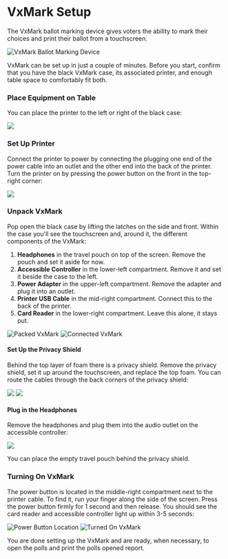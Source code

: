 # VxMark Setup

The VxMark ballot marking device gives voters the ability to mark their choices and print their ballot from a touchscreen.

![VxMark Ballot Marking Device](../../.gitbook/assets/big\_fancy\_bmd\_pic.jpeg)

VxMark can be set up in just a couple of minutes. Before you start, confirm that you have the black VxMark case, its associated printer, and enough table space to comfortably fit both. &#x20;

### Place Equipment on Table

You can place the printer to the left or right of the black case:

![](../../.gitbook/assets/IMG\_5128.jpeg)

### Set Up Printer

Connect the printer to power by connecting the plugging one end of the power cable into an outlet and the other end into the back of the printer. Turn the printer on by pressing the power button on the front in the top-right corner:

![](../../.gitbook/assets/printer\_power.jpg)

### Unpack VxMark

Pop open the black case by lifting the latches on the side and front. Within the case you'll see the touchscreen and, around it, the different components of the VxMark:&#x20;

1. **Headphones** in the travel pouch on top of the screen. Remove the pouch and set it aside for now.
2. **Accessible Controller** in the lower-left compartment. Remove it and set it beside the case to the left.
3. **Power Adapter** in the upper-left compartment. Remove the adapter and plug it into an outlet.
4. **Printer USB Cable** in the mid-right compartment. Connect this to the back of the printer.
5. **Card Reader** in the lower-right compartment. Leave this alone, it stays put.

![Packed VxMark](../../.gitbook/assets/IMG\_5180.jpg) ![Connected VxMark](<../../.gitbook/assets/IMG\_5136 (2).jpeg>)

#### Set Up the Privacy Shield

Behind the top layer of foam there is a privacy shield. Remove the privacy shield, set it up around the touchscreen, and replace the top foam. You can route the cables through the back corners of the privacy shield:

![](../../.gitbook/assets/IMG\_5137.jpeg) ![](../../.gitbook/assets/IMG\_5138.jpeg)

#### Plug in the Headphones

Remove the headphones and plug them into the audio outlet on the accessible controller:

![](../../.gitbook/assets/IMG\_5141.jpeg)

You can place the empty travel pouch behind the privacy shield.

### Turning On VxMark

The power button is located in the middle-right compartment next to the printer cable. To find it, run your finger along the side of the screen. Press the power button firmly for 1 second and then release. You should see the card reader and accessible controller light up within 3-5 seconds:

![Power Button Location](../../.gitbook/assets/IMG\_5143.jpeg) ![Turned On VxMark](../../.gitbook/assets/IMG\_5147.jpeg)

You are done setting up the VxMark and are ready, when necessary, to open the polls and print the polls opened report.
